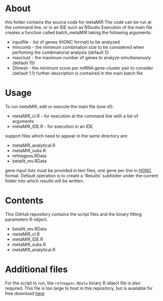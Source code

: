 # About
this folder contains the source code for metaMIR
The code can be run at the command line, or in an IDE such as RStudio
Execution of the main file creates a function called batch_metaMIR taking the following arguments:
* inputfile - list of genes (HGNC format) to be analyzed
* mincomb - the minimum combination size to be considered when perfoming the combinatorial analysis (default 5)
* maxclust - the maximum number of genes to analyze simultaneously (default 15)
* Zthresh - the minimum score per miRNA:gene-cluster pair to consider (default 1.1)
further description is contained in the main batch file

# Usage
To run metaMIR, edit or execute the main file (one of):
* metaMIR_cl.R - for execution at the command line with a list of arguments
* metaMIR_IDE.R - for execution in an IDE

support files which need to appear in the same directory are:
* metaMIR_analytical.R
* metaMIR_subs.R
* refnegpos.RData
* betafit_mv.RData

gene input lists must be provided in text files, one gene per line in [HGNC](http://www.genenames.org/) format. Default operation is to create a 'Results' subfolder under the current folder into which results will be written.

# Contents
This GitHub repository contains the script files and the binary fitting parameters R-object.
* betafit_mv.RData
* metaMIR_cl.R
* metaMIR_IDE.R
* metaMIR_subs.R
* metaMIR_analytical.R

# Additional files
For the script to run, the `refnegpos.RData` binary R object file is also required. This file is too large to host in this repository, but is available for free download [here](https://app.box.com/s/57gk0k5eo3z7rd7cz6q48kxouskcricq)

